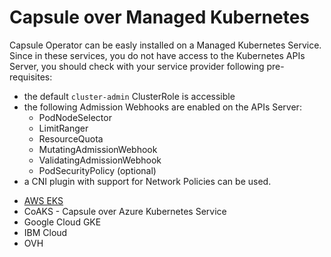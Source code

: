 # Capsule over Managed Kubernetes
Capsule Operator can be easly installed on a Managed Kubernetes Service. Since in these services, you do not have access to the Kubernetes APIs Server, you should check with your service provider following pre-requisites:

- the default `cluster-admin` ClusterRole is accessible 
- the following Admission Webhooks are enabled on the APIs Server:
    - PodNodeSelector
    - LimitRanger
    - ResourceQuota
    - MutatingAdmissionWebhook
    - ValidatingAdmissionWebhook
    - PodSecurityPolicy (optional)
- a CNI plugin with support for Network Policies can be used.

* [AWS EKS](./aws-eks.md)
* CoAKS - Capsule over Azure Kubernetes Service
* Google Cloud GKE
* IBM Cloud
* OVH